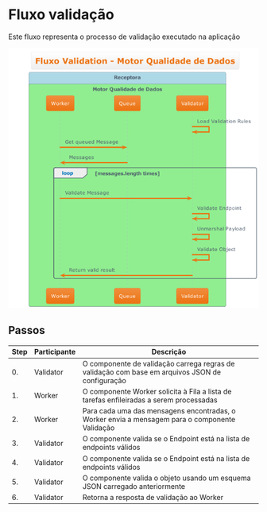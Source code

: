 # Fluxo validação

Este fluxo representa o processo de validação executado na aplicação

![Image 1. ](./desenhos/fluxo_Validation.png)

## Passos

| Step | Participante | Descrição |
|-|-|-|
| 0. | Validator | O componente de validação carrega regras de validação com base em arquivos JSON de configuração |
| 1. | Worker | O componente Worker solicita à Fila a lista de tarefas enfileiradas a serem processadas |
| 2. | Worker | Para cada uma das mensagens encontradas, o Worker envia a mensagem para o componente Validação |
| 3. | Validator | O componente valida se o Endpoint está na lista de endpoints válidos |
| 4. | Validator | O componente valida se o Endpoint está na lista de endpoints válidos |
| 5. | Validator | O componente valida o objeto usando um esquema JSON carregado anteriormente |
| 6. | Validator | Retorna a resposta de validação ao Worker |